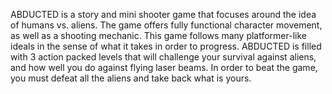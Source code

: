 ABDUCTED is a story and mini shooter game that focuses around the idea of humans vs. aliens. The game offers fully functional character movement, as well as a shooting mechanic. This game follows many platformer-like ideals in the sense of what it takes in order to progress. ABDUCTED is filled with 3 action packed levels that will challenge your survival against aliens, and how well you do against flying laser beams. In order to beat the game, you must defeat all the aliens and take back what is yours.
